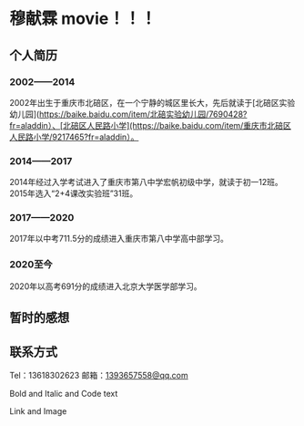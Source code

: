 # 穆献霖 movie！！！

## 个人简历

### 2002——2014

2002年出生于重庆市北碚区，在一个宁静的城区里长大，先后就读于[北碚区实验幼儿园](https://baike.baidu.com/item/北碚实验幼儿园/7690428?fr=aladdin）、[北碚区人民路小学](https://baike.baidu.com/item/重庆市北碚区人民路小学/9217465?fr=aladdin）。

### 2014——2017

2014年经过入学考试进入了重庆市第八中学宏帆初级中学，就读于初一12班。2015年选入“2+4课改实验班”31班。

### 2017——2020

2017年以中考711.5分的成绩进入重庆市第八中学高中部学习。

### 2020至今

2020年以高考691分的成绩进入北京大学医学部学习。

## 暂时的感想

## 联系方式

Tel：13618302623 邮箱：1393657558@qq.com

Bold and Italic and Code text

Link and Image

##
